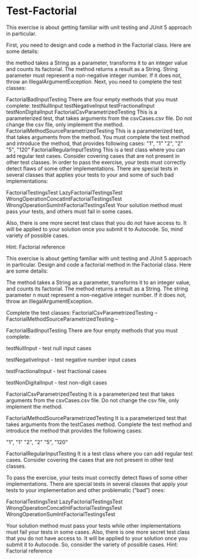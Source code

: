 # Test-Factorial
This exercise is about getting familiar with unit testing and JUnit 5 approach in particular.

First, you need to design and code a  method in
the Factorial class. Here are some details:

the method takes a String as a parameter, transforms it to an integer value and counts its factorial.
The method returns a result as a String.
String parameter  must represent a non-negative integer number. If it does not, throw an IllegalArgumentException.
Next, you need to complete the test classes:

FactorialBadInputTesting
There are four empty methods that you must complete:
testNullInput
testNegativeInput
testFractionalInput
testNonDigitalInput
FactorialCsvParametrizedTesting
This is a parameterized test, that takes arguments from the csvCases.csv file. Do
not change the csv file, only implement the method.
FactorialMethodSourceParametrizedTesting
This is a parameterized test, that takes arguments from the  method. You must complete the test method and
introduce the  method, that provides following cases:
"1", "1"
"2", "2"
"5", "120"
FactorialRegularInputTesting
This is a test class where you can add regular test cases. Consider covering cases that are not present in other test
classes.
In order to pass the exercise, your tests must correctly detect flaws of some other implementations. There are special
tests in several classes that applies your tests to your and some of such bad implementations:

FactorialTestingsTest
LazyFactorialTestingsTest
WrongOperationConcatIntFactorialTestingsTest
WrongOperationSumIntFactorialTestingsTest
Your solution method must pass your tests, and others must fail in some cases.

Also, there is one more secret test class that you do not have access to. It will be applied to your solution once you
submit it to Autocode. So, mind variety of possible cases.

Hint: 
Factorial reference
﻿

This exercise is about getting familiar with unit testing and JUnit 5 approach in particular.
Design and code a factorial method in the Factorial class. Here are some details:

The method takes a String as a parameter, transforms it to an integer value, and counts its factorial.
The method returns a result as a String.
The string parameter n must represent a non-negative integer number. If it does not, throw an IllegalArgumentException.

Complete the test classes:
FactorialCsvParametrizedTesting  –
FactorialMethodSourceParametrizedTesting  –


FactorialBadInputTesting
There are four empty methods that you must complete:


testNullInput - test null input cases

testNegativeInput - test negative number input cases

testFractionalInput - test fractional cases

testNonDigitalInput - test non-digit cases



FactorialCsvParametrizedTesting
It is a parameterized test that takes arguments from the csvCases.csv file.
Do not change the csv file, only implement the method.

FactorialMethodSourceParametrizedTesting
It is a parameterized test that takes arguments from the testCases method.
Complete the test method and introduce the method that provides the following cases:

"1", "1"
"2", "2"
"5", "120"



FactorialRegularInputTesting
It is a test class where you can add regular test cases.
Consider covering the cases that are not present in other test classes.

To pass the exercise, your tests must correctly detect flaws of some other implementations.
There are special tests in several classes that apply your tests to your implementation and other problematic (“bad”) ones:

FactorialTestingsTest
LazyFactorialTestingsTest
WrongOperationConcatIntFactorialTestingsTest
WrongOperationSumIntFactorialTestingsTest

Your solution method must pass your tests while other implementations must fail your tests in some cases.
Also, there is one more secret test class that you do not have access to. It will be applied to your solution once you submit it to Autocode. So, consider the variety of possible cases.
Hint: Factorial reference
